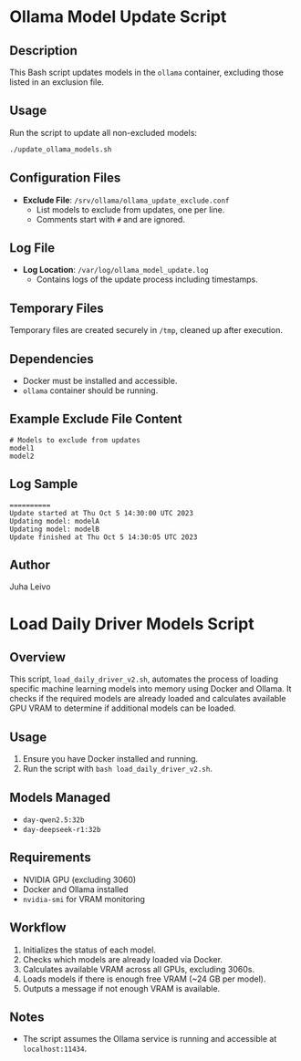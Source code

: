 # Ollama Model Update Script

## Description
This Bash script updates models in the `ollama` container, excluding those listed in an exclusion file.

## Usage
Run the script to update all non-excluded models:
```bash
./update_ollama_models.sh
```

## Configuration Files
- **Exclude File**: `/srv/ollama/ollama_update_exclude.conf`
  - List models to exclude from updates, one per line.
  - Comments start with `#` and are ignored.

## Log File
- **Log Location**: `/var/log/ollama_model_update.log`
  - Contains logs of the update process including timestamps.

## Temporary Files
Temporary files are created securely in `/tmp`, cleaned up after execution.

## Dependencies
- Docker must be installed and accessible.
- `ollama` container should be running.

## Example Exclude File Content
```plaintext
# Models to exclude from updates
model1
model2
```

## Log Sample
```plaintext
==========
Update started at Thu Oct 5 14:30:00 UTC 2023
Updating model: modelA
Updating model: modelB
Update finished at Thu Oct 5 14:30:05 UTC 2023
```

## Author
Juha Leivo

# Load Daily Driver Models Script

## Overview
This script, `load_daily_driver_v2.sh`, automates the process of loading specific machine learning models into memory using Docker and Ollama. It checks if the required models are already loaded and calculates available GPU VRAM to determine if additional models can be loaded.

## Usage
1. Ensure you have Docker installed and running.
2. Run the script with `bash load_daily_driver_v2.sh`.

## Models Managed
- `day-qwen2.5:32b`
- `day-deepseek-r1:32b`

## Requirements
- NVIDIA GPU (excluding 3060)
- Docker and Ollama installed
- `nvidia-smi` for VRAM monitoring

## Workflow
1. Initializes the status of each model.
2. Checks which models are already loaded via Docker.
3. Calculates available VRAM across all GPUs, excluding 3060s.
4. Loads models if there is enough free VRAM (~24 GB per model).
5. Outputs a message if not enough VRAM is available.

## Notes
- The script assumes the Ollama service is running and accessible at `localhost:11434`.